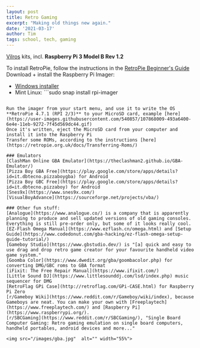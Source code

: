 ```yaml
---
layout: post
title: Retro Gaming
excerpt: "Making old things new again."
date: '2021-03-17'
author: Tim
tags: school, tech, gaming
---
```


[Vilros](https://vilros.com/collections/retropie) kits, incl. **Raspberry Pi 3 Model B Rev 1.2**

To install RetroPie, follow the instructions in the [RetroPie Beginner's Guide](https://retropie.org.uk/docs/First-Installation/)  
Download + install the Raspberry Pi Imager:  
* [Windows installer](https://www.raspberrypi.org/software/)
* Mint Linux: ```sudo snap install rpi-imager
```  

Run the imager from your start menu, and use it to write the OS **RetroPie 4.7.1 (RPI 2/3)** to your MicroSD card, example [here](https://user-images.githubusercontent.com/540857/107868009-493a6400-6e4e-11eb-9272-7f45d569dc44.gif)  
Once it's written, eject the MicroSD card from your computer and install it into the Raspberry Pi  
Transfer some ROMs, according to the instructions [here](https://retropie.org.uk/docs/Transferring-Roms/)  

### Emulators
[ClashMan Online GBA Emulator](https://theclashman2.github.io/GBA-Emulator/)  
[Pizza Boy GBA Free](https://play.google.com/store/apps/details?id=it.dbtecno.pizzaboygba) for Android  
[Pizza Boy GBC Free](https://play.google.com/store/apps/details?id=it.dbtecno.pizzaboy) for Android  
[Snes9x](https://www.snes9x.com/)  
[VisualBoyAdvance](https://sourceforge.net/projects/vba/)  

### Other fun stuff:
[Analogue](https://www.analogue.co/) is a company that is apparently planning to produce and sell updated versions of old gaming consoles. Everything is still pre-order only, but some of it looks really cool.  
[EZ-Flash Omega Manual](https://www.ezflash.cn/omega.html) and [Setup Guide](https://www.codedonut.com/gba-hacking/ez-flash-omega-setup-guide-tutorial/)  
[Gameboy Studio](https://www.gbstudio.dev/) is "[a] quick and easy to use drag and drop retro game creator for your favourite handheld video game system."  
[Goomba Color](https://www.dwedit.org/gba/goombacolor.php) for converting DMG/GBC roms to GBA format  
[iFixit: The Free Repair Manual](https://www.ifixit.com/)  
[Little Sound DJ](https://www.littlesounddj.com/lsd/index.php) music sequencer for DMG  
[RetroFlag GPi Case](http://retroflag.com/GPi-CASE.html) for Raspberry Pi Zero  
[r/Gameboy Wiki](https://www.reddit.com/r/Gameboy/wiki/index), because Gameboys are neat. You can make your own with [Freeplaytech](https://www.freeplaytech.com/) and [Raspberry Pi](https://www.raspberrypi.org/).  
[r/SBCGaming](https://www.reddit.com/r/SBCGaming/), "Single Board Computer Gaming: Retro gaming emulation on single board computers, handheld portables, android devices and more..."

<img src="/images/gba.jpg"  alt="" width="55%">